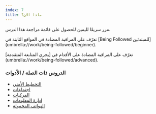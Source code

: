 ```yaml
---
index: 7
title: ماذا الان؟
---
```

مرر سريعًا لليمين للحصول على قائمة مراجعة هذا الدرس.

تعرّف على المراقبة المضادة في المواقع الثابتة في [Being Followed للمبتدئين] (umbrella://work/being-followed/beginner).

تعرّف على المراقبة المضادة على الأقدام في [يجري المتابعة المتقدمة] (umbrella://work/being-followed/advanced).

### الدروس ذات الصلة / الأدوات

*   [التخطيط الأمني](umbrella://assess-your-risk/security-planning)
*   [اجتماعات](umbrella://work/meetings)
*   [المركبات](umbrella://travel/vehicles)
*   [ادارة المعلومات](umbrella://information/managing-information)
*   [الهواتف المحمولة](umbrella://communications/mobile-phones/beginner)